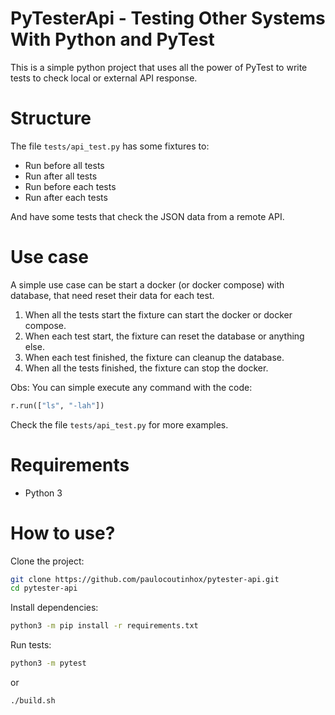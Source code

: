 # PyTesterApi - Testing Other Systems With Python and PyTest

This is a simple python project that uses all the power of PyTest to write tests to check local or external API response.

# Structure

The file `tests/api_test.py` has some fixtures to:

- Run before all tests
- Run after all tests
- Run before each tests
- Run after each tests

And have some tests that check the JSON data from a remote API.

# Use case

A simple use case can be start a docker (or docker compose) with database, that need reset their data for each test.

1. When all the tests start the fixture can start the docker or docker compose.
2. When each test start, the fixture can reset the database or anything else.
3. When each test finished, the fixture can cleanup the database.
4. When all the tests finished, the fixture can stop the docker.

Obs: You can simple execute any command with the code:

```python
r.run(["ls", "-lah"])
```

Check the file `tests/api_test.py` for more examples.

# Requirements

- Python 3

# How to use?

Clone the project:

```bash
git clone https://github.com/paulocoutinhox/pytester-api.git
cd pytester-api
```

Install dependencies:

```bash
python3 -m pip install -r requirements.txt
```

Run tests:

```bash
python3 -m pytest
```

or

```bash
./build.sh
```
